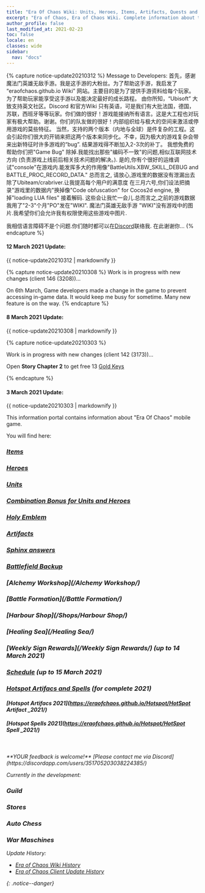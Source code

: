 ```yaml
---
title: "Era Of Chaos Wiki: Units, Heroes, Items, Artifacts, Quests and more"
excerpt: "Era of Chaos, Era of Chaos Wiki. Complete information about the Era Of Chaos: Units, Heroes, Items, Artifacts, Quests and more. Be strongest player with us. Information about future updates and events."
author_profile: false
last_modified_at: 2021-02-23
toc: false
locale: en
classes: wide
sidebar:
  nav: "docs"
---
```


{% capture notice-update20210312 %}
Message to Developers:
首先，感谢魔法门英雄无敌手游。我是这手游的大粉丝。为了帮助这手游，我启发了 “eraofchaos.github.io Wiki” 网站。主要目的是为了提供手游资料给每个玩家。为了帮助玩家能享受这手游以及能决定最好的成长路程。
由你所知，“Ubisoft” 大致支持英文社区。Discord 和官方Wiki 只有英语，可是我们有大批法国，德国，苏联，西班牙等等玩家。你们做的很好！游戏能接纳所有语言。这是大工程也对玩家有极大帮助。谢谢。你们的队友做的很好！内部组织给与极大的空间来激活或停用游戏的莫些特征。
当然，支持的两个版本（内地与全球）是件复杂的工程。这会引起你们很大的开销来把这两个版本来同步化。不幸，因为极大的游戏复杂会带来出新特征时许多游戏的“bug”. 结果游戏得不断加入2-3次的补丁。
我想免费的帮助你们把"Game Bug" 除掉.我能找出那些"编码不一致"的问题,相似互联网技术方向 (负责游戏上线前后相关技术问题的解决。).
是的,你有个很好的运维调试"console"在游戏内.能发挥多大的作用像"BattleUtils.XBW_SKILL_DEBUG and BATTLE_PROC_RECORD_DATA."
总而言之, 请放心,游戏里的数据没有泄漏出去除了Ubiteam/crabriver.让我提高每个用户的满意度
在三月六号,你们设法把摘录"游戏里的数据内"换掉像"Code obfuscation" for Cocos2d engine, 换掉"loading LUA files" 接着解码.
这些会让我忙一会儿.总而言之,之前的游戏数据我用了"2-3"个月"PO"发在"WIKI".
魔法门英雄无敌手游 "WIKI"没有游戏中的图片.我希望你们会允许我有权限使用这些游戏中图片.

我相信语言障碍不是个问题.你们随时都可以在[Discord](https://discordapp.com/users/351705203038224385/)联络我. 在此谢谢你...
{% endcapture %}

<div class="notice--danger">
  <h4 class="no_toc">12 March 2021 Update:</h4>
  {{ notice-update20210312 | markdownify }}
</div>

{% capture notice-update20210308 %}
Work is in progress with new changes (client 146 (3208))... 

On 6th March, Game developers made a change in the game to prevent accessing in-game data. It would keep me busy for sometime.
Many new feature is on the way.
{% endcapture %}

<div class="notice--danger">
  <h4 class="no_toc">8 March 2021 Update:</h4>
  {{ notice-update20210308 | markdownify }}
</div>


{% capture notice-update20210303 %}

Work is in progress with new changes (client 142 (3173))... 

Open **Story Chapter 2** to get free 13 [Gold Keys](https://eraofchaos.github.io/Items/con_423/)

{% endcapture %}

<div class="notice--danger">
  <h4 class="no_toc">3 March 2021 Update:</h4>
  {{ notice-update20210303 | markdownify }}
</div>








This information portal contains information about "Era Of Chaos" mobile game.

You will find here:
### <i class="fas fa-gavel"/> [Items](/Items/)
### <i class="fas fa-chess-king"/>  [Heroes](/heroes/) 
### <i class="fab fa-optin-monster"/>  [Units](/units/)
### <i class="fas fa-fist-raised"/> [Combination Bonus for Units and Heroes](https://eraofchaos.github.io/combination/)
### <i class="fas fa-atom"/>  [Holy Emblem](/Emblem/)
### <i class="fas fa-hand-sparkles"/>  [Artifacts](/artifacts/)

### <i class="fas fa-question-circle"/>  [Sphinx answers](/sphinx/)

### <i class="fas fa-hat-cowboy-side"/>  [Battlefield Backup](https://eraofchaos.github.io/Backup/)
### <i class="fas fa-place-of-worship"/>  [Alchemy Workshop](/Alchemy Workshop/)
### <i class="fab fa-battle-net"/> [Battle Formation](/Battle Formation/)
### <i class="fas fa-store-alt"/>  [Harbour Shop](/Shops/Harbour Shop/)
### <i class="fas fa-water"/>  [Healing Sea](/Healing Sea/)

### <i class="fas fa-business-time"/>  [Weekly Sign Rewards](/Weekly Sign Rewards/) (up to 14 March 2021)
### <i class="fas fa-calendar-alt"/>  [Schedule](/Schedule/) (up to 15 March 2021)
### <i class="fas fa-calendar-day"/> [Hotspot Artifacs and Spells](https://eraofchaos.github.io/Hotspot/) (for complete 2021)
#### <i class="fas fa-calendar-day"/> [Hotspot Artifacs 2021](https://eraofchaos.github.io/Hotspot/HotSpot Artifact _2021/)
#### <i class="fas fa-calendar-day"/> [Hotspot Spells 2021](https://eraofchaos.github.io/Hotspot/HotSpot Spell _2021/)

<br/>
<br/>
**YOUR feedback is welcome!**
[Please contact me via Discord](https://discordapp.com/users/351705203038224385/)

Currently in the development:
### <i class="fas fa-place-of-worship"/>  Guild
### <i class="fas fa-store"/>  Stores
### <i class="fas fa-chess"/>  Auto Chess
### <i class="fas fa-cogs"/> War Maschines


Update History:

* [Era of Chaos Wiki History](/Era_Of_Chaos_Wiki_History.html)  
* [Era of Chaos Client Update History](/Era_Of_Chaos_Client_Update_History.html)

{: .notice--danger}

